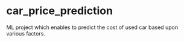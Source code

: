 # car_price_prediction
ML project which enables to predict the cost of used car based upon various factors.
